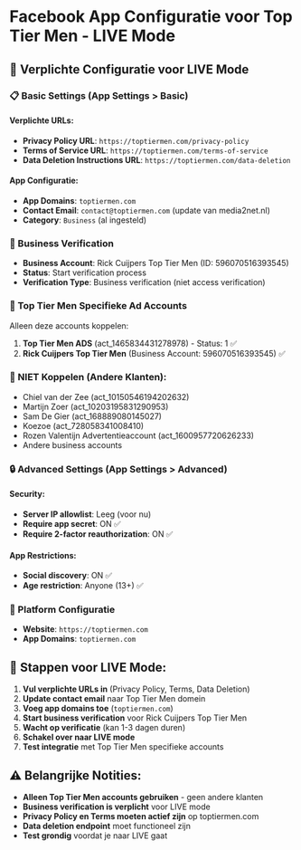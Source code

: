 # Facebook App Configuratie voor Top Tier Men - LIVE Mode

## 🔧 Verplichte Configuratie voor LIVE Mode

### 📋 Basic Settings (App Settings > Basic)

#### Verplichte URLs:
- **Privacy Policy URL**: `https://toptiermen.com/privacy-policy`
- **Terms of Service URL**: `https://toptiermen.com/terms-of-service`
- **Data Deletion Instructions URL**: `https://toptiermen.com/data-deletion`

#### App Configuratie:
- **App Domains**: `toptiermen.com`
- **Contact Email**: `contact@toptiermen.com` (update van media2net.nl)
- **Category**: `Business` (al ingesteld)

### 🔐 Business Verification
- **Business Account**: Rick Cuijpers Top Tier Men (ID: 596070516393545)
- **Status**: Start verification process
- **Verification Type**: Business verification (niet access verification)

### 🎯 Top Tier Men Specifieke Ad Accounts
Alleen deze accounts koppelen:

1. **Top Tier Men ADS** (act_1465834431278978) - Status: 1 ✅
2. **Rick Cuijpers Top Tier Men** (Business Account: 596070516393545) ✅

### 🚫 NIET Koppelen (Andere Klanten):
- Chiel van der Zee (act_10150546194202632)
- Martijn Zoer (act_10203195831290953)
- Sam De Gier (act_168889080145027)
- Koezoe (act_728058341008410)
- Rozen Valentijn Advertentieaccount (act_1600957720626233)
- Andere business accounts

### 🔒 Advanced Settings (App Settings > Advanced)

#### Security:
- **Server IP allowlist**: Leeg (voor nu)
- **Require app secret**: ON ✅
- **Require 2-factor reauthorization**: ON ✅

#### App Restrictions:
- **Social discovery**: ON ✅
- **Age restriction**: Anyone (13+) ✅

### 📱 Platform Configuratie
- **Website**: `https://toptiermen.com`
- **App Domains**: `toptiermen.com`

## 🚀 Stappen voor LIVE Mode:

1. **Vul verplichte URLs in** (Privacy Policy, Terms, Data Deletion)
2. **Update contact email** naar Top Tier Men domein
3. **Voeg app domains toe** (`toptiermen.com`)
4. **Start business verification** voor Rick Cuijpers Top Tier Men
5. **Wacht op verificatie** (kan 1-3 dagen duren)
6. **Schakel over naar LIVE mode**
7. **Test integratie** met Top Tier Men specifieke accounts

## ⚠️ Belangrijke Notities:

- **Alleen Top Tier Men accounts gebruiken** - geen andere klanten
- **Business verification is verplicht** voor LIVE mode
- **Privacy Policy en Terms moeten actief zijn** op toptiermen.com
- **Data deletion endpoint** moet functioneel zijn
- **Test grondig** voordat je naar LIVE gaat
